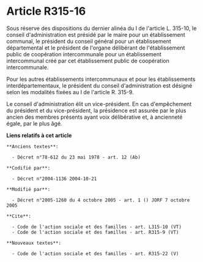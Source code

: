 # Article R315-16

Sous réserve des dispositions du dernier alinéa du I de l'article L. 315-10, le conseil d'administration est présidé par le
maire pour un établissement communal, le président du conseil général pour un établissement départemental et le président de
l'organe délibérant de l'établissement public de coopération intercommunale pour un établissement intercommunal créé par cet
établissement public de coopération intercommunale. 

Pour les autres établissements intercommunaux et pour les établissements interdépartementaux, le président du conseil
d'administration est désigné selon les modalités fixées au I de l'article R. 315-9. 

Le conseil d'administration élit un vice-président. En cas d'empêchement du président et du vice-président, la présidence est
assurée par le plus ancien des membres présents ayant voix délibérative et, à ancienneté égale, par le plus âgé.

**Liens relatifs à cet article**

	**Anciens textes**:

	  - Décret n°78-612 du 23 mai 1978 - art. 12 (Ab)

	**Codifié par**:

	  - Décret n°2004-1136 2004-10-21

	**Modifié par**:

	  - Décret n°2005-1260 du 4 octobre 2005 - art. 1 () JORF 7 octobre 2005

	**Cite**:

	  - Code de l'action sociale et des familles - art. L315-10 (VT)
	  - Code de l'action sociale et des familles - art. R315-9 (VT)

	**Nouveaux textes**:

	  - Code de l'action sociale et des familles - art. R315-22 (V)
